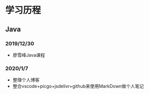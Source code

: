 # 学习历程
## Java
### 2019/12/30
- 廖雪峰Java课程

### 2020/1/7
- 整理个人博客
- 整合vscode+picgo+jsdelivr+github来使用MarkDown做个人笔记
